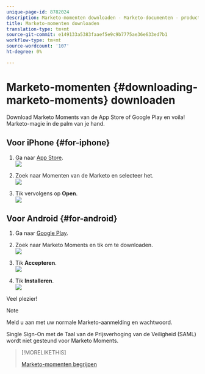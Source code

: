 ```yaml
---
unique-page-id: 8782024
description: Marketo-momenten downloaden - Marketo-documenten - productdocumentatie
title: Marketo-momenten downloaden
translation-type: tm+mt
source-git-commit: e149133a5383faaef5e9c9b7775ae36e633ed7b1
workflow-type: tm+mt
source-wordcount: '107'
ht-degree: 0%

---
```



# Marketo-momenten {#downloading-marketo-moments} downloaden

Download Marketo Moments van de App Store of Google Play en voila! Marketo-magie in de palm van je hand.

## Voor iPhone {#for-iphone}

1. Ga naar [App Store](https://itunes.apple.com/us/genre/ios/id36?mt=8).\
   ![](assets/image2015-7-15-14-3a52-3a13.png)

1. Zoek naar Momenten van de Marketo en selecteer het.\
   ![](assets/image2015-7-7-17-3a19-3a7.png)

1. Tik vervolgens op **Open**.\
   ![](assets/image2015-7-7-17-3a20-3a51.png)

## Voor Android {#for-android}

1. Ga naar [Google Play](https://play.google.com/store?hl=en).
1. Zoek naar Marketo Moments en tik om te downloaden.\
   ![](assets/image2015-7-14-9-3a6-3a34.png)

1. Tik **Accepteren**.\
   ![](assets/image2015-7-7-16-3a41-3a47.png)

1. Tik **Installeren**.\
   ![](assets/image2015-7-7-16-3a43-3a21.png)

Veel plezier!

>[!NOTE]
>
>Meld u aan met uw normale Marketo-aanmelding en wachtwoord.
>
>Single Sign-On met de Taal van de Prijsverhoging van de Veiligheid (SAML) wordt niet gesteund voor Marketo Moments.

>[!MORELIKETHIS]
>
>[Marketo-momenten begrijpen](../../../../../product-docs/core-marketo-concepts/mobile-apps/marketo-moments/understanding-moments/understanding-marketo-moments.md)

